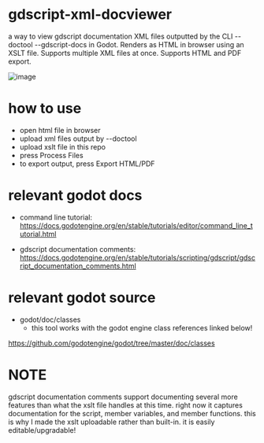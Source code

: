 # gdscript-xml-docviewer
a way to view gdscript documentation XML files outputted by the CLI --doctool --gdscript-docs in Godot. Renders as HTML in browser using an XSLT file. Supports multiple XML files at once. Supports HTML and PDF export.

![image](https://github.com/InfernalWAVE/gdscript-xml-docviewer/assets/48569884/88c0b395-f2c0-4337-ae25-a01706c29d9c)

# how to use
- open html file in browser
- upload xml files output by --doctool
- upload xslt file in this repo
- press Process Files
- to export output, press Export HTML/PDF

# relevant godot docs
- command line tutorial:
https://docs.godotengine.org/en/stable/tutorials/editor/command_line_tutorial.html

- gdscript documentation comments:
https://docs.godotengine.org/en/stable/tutorials/scripting/gdscript/gdscript_documentation_comments.html

# relevant godot source
- godot/doc/classes
  - this tool works with the godot engine class references linked below!

https://github.com/godotengine/godot/tree/master/doc/classes

# NOTE
gdscript documentation comments support documenting several more features than what the xslt file handles at this time. right now it captures documentation for the script, member variables, and member functions. this is why I made the xslt uploadable rather than built-in. it is easily editable/upgradable!
